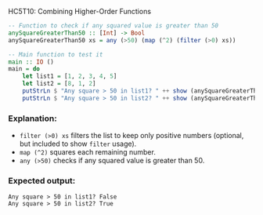 HC5T10: Combining Higher-Order Functions


```haskell
-- Function to check if any squared value is greater than 50
anySquareGreaterThan50 :: [Int] -> Bool
anySquareGreaterThan50 xs = any (>50) (map (^2) (filter (>0) xs))

-- Main function to test it
main :: IO ()
main = do
    let list1 = [1, 2, 3, 4, 5]
    let list2 = [8, 1, 2]
    putStrLn $ "Any square > 50 in list1? " ++ show (anySquareGreaterThan50 list1)
    putStrLn $ "Any square > 50 in list2? " ++ show (anySquareGreaterThan50 list2)
```

### Explanation:

* `filter (>0) xs` filters the list to keep only positive numbers (optional, but included to show `filter` usage).
* `map (^2)` squares each remaining number.
* `any (>50)` checks if any squared value is greater than 50.

### Expected output:

```
Any square > 50 in list1? False
Any square > 50 in list2? True
```

